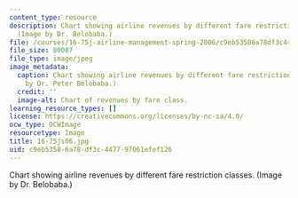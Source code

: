 ```yaml
---
content_type: resource
description: Chart showing airline revenues by different fare restriction classes.
  (Image by Dr. Belobaba.)
file: /courses/16-75j-airline-management-spring-2006/c9eb53586a78df3c447797061efef126_16-75js06.jpg
file_size: 80087
file_type: image/jpeg
image_metadata:
  caption: Chart showing airline revenues by different fare restriction classes. (Image
    by Dr. Peter Belobaba.)
  credit: ''
  image-alt: Chart of revenues by fare class.
learning_resource_types: []
license: https://creativecommons.org/licenses/by-nc-sa/4.0/
ocw_type: OCWImage
resourcetype: Image
title: 16-75js06.jpg
uid: c9eb5358-6a78-df3c-4477-97061efef126
---
```

Chart showing airline revenues by different fare restriction classes. (Image by Dr. Belobaba.)